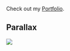 Check out my [Portfolio](https://winjitn.github.io/portfolio).

## Parallax

![](img/parallax.gif)

